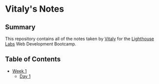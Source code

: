 # Vitaly's Notes

## Summary 

This repository contains all of the notes taken by [Vitaly](https://github.com/vitalyzaff) for the [Lighthouse Labs](https://www.lighthouselabs.ca/) Web Development Bootcamp.

## Table of Contents
* [Week 1](/Week_1)
  * [Day 1](/Week_1/Day_1)